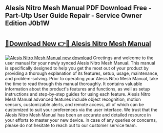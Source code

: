 ## Alesis Nitro Mesh Manual PDF Download Free - Part-Utp User Guide Repair - Service Owner Edition J0b1W

# <h2><a href="http://bc39790.oget.top/?id=Alesis+Nitro+Mesh+Manual">🔗Download New 👉🔴 Alesis Nitro Mesh Manual</a></h2>

[![Alesis Nitro Mesh Manual new download](https://i.imgur.com/5g1atiW.png)](http://bc39790.oget.top/?id=Alesis+Nitro+Mesh+Manual)
Greetings and welcome to the user manual for your newly synced Alesis Nitro Mesh Manual. This manual is specifically designed to help you get the most out of your product by providing a thorough explanation of its features, setup, usage, maintenance, and problem-solving. Prior to operating your Alesis Nitro Mesh Manual, take the time to read through this manual thoroughly. It contains valuable information about the product's features and functions, as well as setup instructions and step-by-step guides for using each feature. Alesis Nitro Mesh Manual advanced features include object recognition, motion sensors, customizable alerts, and remote access, all of which can be customized to suit your preferences via the user interface. We trust that the Alesis Nitro Mesh Manual has been an accurate and detailed resource in your efforts to master your new device. In case of any queries or concerns, please do not hesitate to reach out to our customer service team.
